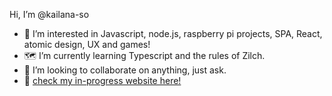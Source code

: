 Hi, I’m @kailana-so
- 👀 I’m interested in Javascript, node.js, raspberry pi projects, SPA, React, atomic design, UX and games!
- 🗺 I’m currently learning Typescript and the rules of Zilch.
- 🍿 I’m looking to collaborate on anything, just ask.
- 👾 [check my in-progress website here!](http://kailanasommer.com/)
<!---
kailana-so/kailana-so is a ✨ special ✨ repository because its `README.md` (this file) appears on your GitHub profile.
You can click the Preview link to take a look at your changes.
--->

